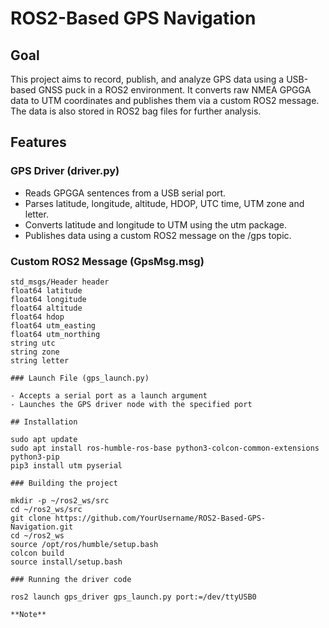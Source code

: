 # ROS2-Based GPS Navigation

## Goal

This project aims to record, publish, and analyze GPS data using a USB-based GNSS puck in a ROS2 environment. It converts raw NMEA GPGGA data to UTM coordinates and publishes them via a custom ROS2 message. The data is also stored in ROS2 bag files for further analysis.

## Features

### GPS Driver (driver.py)
- Reads GPGGA sentences from a USB serial port.
- Parses latitude, longitude, altitude, HDOP, UTC time, UTM zone and letter.
- Converts latitude and longitude to UTM using the utm package.
- Publishes data using a custom ROS2 message on the /gps topic.

### Custom ROS2 Message (GpsMsg.msg)
```text
std_msgs/Header header
float64 latitude
float64 longitude
float64 altitude
float64 hdop
float64 utm_easting
float64 utm_northing
string utc
string zone
string letter

### Launch File (gps_launch.py)

- Accepts a serial port as a launch argument
- Launches the GPS driver node with the specified port

## Installation

sudo apt update
sudo apt install ros-humble-ros-base python3-colcon-common-extensions python3-pip
pip3 install utm pyserial

### Building the project

mkdir -p ~/ros2_ws/src
cd ~/ros2_ws/src
git clone https://github.com/YourUsername/ROS2-Based-GPS-Navigation.git
cd ~/ros2_ws
source /opt/ros/humble/setup.bash
colcon build
source install/setup.bash

### Running the driver code

ros2 launch gps_driver gps_launch.py port:=/dev/ttyUSB0

**Note**
